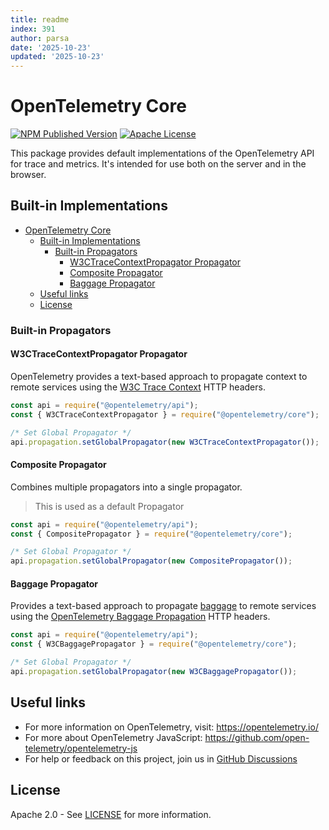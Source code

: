 ```yaml
---
title: readme
index: 391
author: parsa
date: '2025-10-23'
updated: '2025-10-23'
---
```

# OpenTelemetry Core

[![NPM Published Version][npm-img]][npm-url]
[![Apache License][license-image]][license-image]

This package provides default implementations of the OpenTelemetry API for trace and metrics. It's intended for use both on the server and in the browser.

## Built-in Implementations

- [OpenTelemetry Core](#opentelemetry-core)
  - [Built-in Implementations](#built-in-implementations)
    - [Built-in Propagators](#built-in-propagators)
      - [W3CTraceContextPropagator Propagator](#w3ctracecontextpropagator-propagator)
      - [Composite Propagator](#composite-propagator)
      - [Baggage Propagator](#baggage-propagator)
  - [Useful links](#useful-links)
  - [License](#license)

### Built-in Propagators

#### W3CTraceContextPropagator Propagator

OpenTelemetry provides a text-based approach to propagate context to remote services using the [W3C Trace Context](https://www.w3.org/TR/trace-context/) HTTP headers.

```js
const api = require("@opentelemetry/api");
const { W3CTraceContextPropagator } = require("@opentelemetry/core");

/* Set Global Propagator */
api.propagation.setGlobalPropagator(new W3CTraceContextPropagator());
```

#### Composite Propagator

Combines multiple propagators into a single propagator.

> This is used as a default Propagator

```js
const api = require("@opentelemetry/api");
const { CompositePropagator } = require("@opentelemetry/core");

/* Set Global Propagator */
api.propagation.setGlobalPropagator(new CompositePropagator());
```

#### Baggage Propagator

Provides a text-based approach to propagate [baggage](https://w3c.github.io/baggage/) to remote services using the [OpenTelemetry Baggage Propagation](https://github.com/open-telemetry/opentelemetry-specification/blob/master/specification/baggage/api.md#baggage-propagation) HTTP headers.

```js
const api = require("@opentelemetry/api");
const { W3CBaggagePropagator } = require("@opentelemetry/core");

/* Set Global Propagator */
api.propagation.setGlobalPropagator(new W3CBaggagePropagator());
```

## Useful links

- For more information on OpenTelemetry, visit: <https://opentelemetry.io/>
- For more about OpenTelemetry JavaScript: <https://github.com/open-telemetry/opentelemetry-js>
- For help or feedback on this project, join us in [GitHub Discussions][discussions-url]

## License

Apache 2.0 - See [LICENSE][license-url] for more information.

[discussions-url]: https://github.com/open-telemetry/opentelemetry-js/discussions
[license-url]: https://github.com/open-telemetry/opentelemetry-js/blob/main/LICENSE
[license-image]: https://img.shields.io/badge/license-Apache_2.0-green.svg?style=flat
[npm-url]: https://www.npmjs.com/package/@opentelemetry/core
[npm-img]: https://badge.fury.io/js/%40opentelemetry%2Fcore.svg
